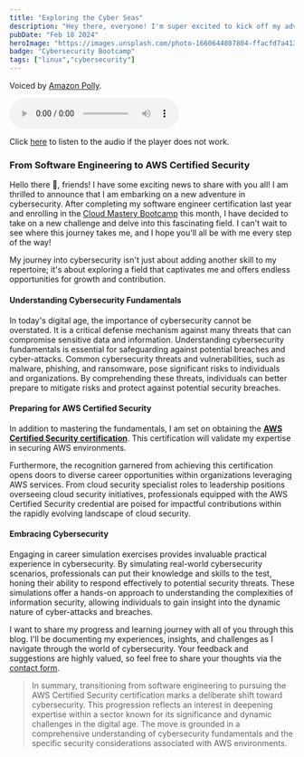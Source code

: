 ```yaml
---
title: "Exploring the Cyber Seas"
description: "Hey there, everyone! I'm super excited to kick off my adventure into cybersecurity...."
pubDate: "Feb 18 2024"
heroImage: "https://images.unsplash.com/photo-1660644807804-ffacfd7a4137?auto=format&fit=crop&w=927&h=927"
badge: "Cybersecurity Bootcamp"
tags: ["linux","cybersecurity"]
---
```


Voiced by <a href="https://aws.amazon.com/polly/" target="_blank">Amazon Polly</a>.

<audio controls>
  <source src="https://hcoco1-website-bucket-12345.s3.amazonaws.com/32c50154-41e9-4a59-b666-c8e6be6076c5.mp3" type="audio/mpeg">
  Your browser does not support the audio element.
</audio>

Click [here](https://hcoco1-website-bucket-12345.s3.amazonaws.com/32c50154-41e9-4a59-b666-c8e6be6076c5.mp3) to listen to the audio if the player does not work.

### From Software Engineering to AWS Certified Security
Hello there 🚀, friends! I have some exciting news to share with you all! I am thrilled to announce that I am embarking on a new adventure in cybersecurity. After completing my software engineer certification last year and enrolling in the  <a href="https://digitalcloud.training/cloud-mastery-bootcamp/?megamenu" target="_blank">Cloud Mastery Bootcamp</a> this month, I have decided to take on a new challenge and delve into this fascinating field. I can't wait to see where this journey takes me, and I hope you'll all be with me every step of the way!

My journey into cybersecurity isn't just about adding another skill to my repertoire; it's about exploring a field that captivates me and offers endless opportunities for growth and contribution.

#### Understanding Cybersecurity Fundamentals
In today's digital age, the importance of cybersecurity cannot be overstated. It is a critical defense mechanism against many threats that can compromise sensitive data and information. Understanding cybersecurity fundamentals is essential for safeguarding against potential breaches and cyber-attacks. Common cybersecurity threats and vulnerabilities, such as malware, phishing, and ransomware, pose significant risks to individuals and organizations. By comprehending these threats, individuals can better prepare to mitigate risks and protect against potential security breaches.

#### Preparing for AWS Certified Security
In addition to mastering the fundamentals, I am set on obtaining the **<a href="https://aws.amazon.com/certification/certified-security-specialty/" target="_blank">AWS Certified Security certification</a>**. This certification will validate my expertise in securing AWS environments.

Furthermore, the recognition garnered from achieving this certification opens doors to diverse career opportunities within organizations leveraging AWS services. From cloud security specialist roles to leadership positions overseeing cloud security initiatives, professionals equipped with the AWS Certified Security credential are poised for impactful contributions within the rapidly evolving landscape of cloud security.

#### Embracing Cybersecurity

Engaging in career simulation exercises provides invaluable practical experience in cybersecurity. By simulating real-world cybersecurity scenarios, professionals can put their knowledge and skills to the test, honing their ability to respond effectively to potential security threats. These simulations offer a hands-on approach to understanding the complexities of information security, allowing individuals to gain insight into the dynamic nature of cyber-attacks and breaches.

I want to share my progress and learning journey with all of you through this blog. I'll be documenting my experiences, insights, and challenges as I navigate through the world of cybersecurity. Your feedback and suggestions are highly valued, so feel free to share your thoughts via the <a href="https://www.hcoco1.com/contact" target="_blank">contact form</a>.

>In summary, transitioning from software engineering to pursuing the AWS Certified Security certification marks a deliberate shift toward cybersecurity. This progression reflects an interest in deepening expertise within a sector known for its significance and dynamic challenges in the digital age. The move is grounded in a comprehensive understanding of cybersecurity fundamentals and the specific security considerations associated with AWS environments.